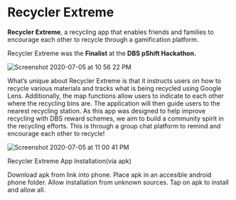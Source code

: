 # Recycler Extreme

****Recycler Extreme****, a recycling app that enables friends and families to encourage each other to recycle through a gamification platform.

Recycler Extreme was the **Finalist** at the **DBS pShift Hackathon.**

![Screenshot 2020-07-05 at 10 56 22 PM](https://user-images.githubusercontent.com/40415452/86535437-f17c6780-bf12-11ea-99bc-4c49ef1f413c.png)

What’s unique about Recycler Extreme is that it instructs users on how to recycle various materials and tracks what is being recycled using Google Lens. Additionally, the map functions allow users to indicate to each other where the recycling bins are. The application will  then guide users to the nearest recycling station. As this app was designed to help improve recycling with DBS reward schemes, we aim to build a community spirit in the recycling efforts. This is through a group chat platform to remind and encourage each other to recycle!  


![Screenshot 2020-07-05 at 11 00 41 PM](https://user-images.githubusercontent.com/40415452/86535503-6059c080-bf13-11ea-8c76-b4b087d8075f.png)

Recycler Extreme App Installation(via apk)

Download apk from link into phone.
Place apk in an accesible android phone folder.
Allow installation from unknown sources.
Tap on apk to install and allow all.






